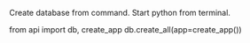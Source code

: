 Create database from command. 
Start python from terminal.

from api import db, create_app
db.create_all(app=create_app())
